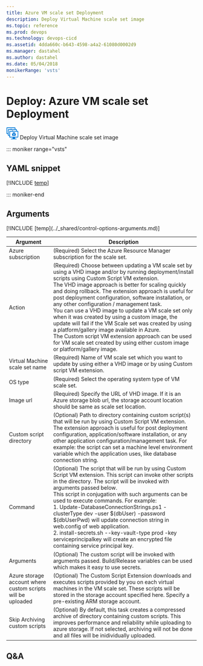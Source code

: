 ```yaml
---
title: Azure VM scale set Deployment
description: Deploy Virtual Machine scale set image
ms.topic: reference
ms.prod: devops
ms.technology: devops-cicd
ms.assetid: 4dda660c-b643-4598-a4a2-61080d0002d9
ms.manager: dastahel
ms.author: dastahel
ms.date: 05/04/2018
monikerRange: 'vsts'
---
```


# Deploy: Azure VM scale set Deployment

![](_img/azurevmssdeployment.png) Deploy Virtual Machine scale set image

::: moniker range="vsts"

## YAML snippet

[!INCLUDE [temp](../_shared/yaml/AzureVmssDeploymentV0.md)]

::: moniker-end

## Arguments

<table><thead><tr><th>Argument</th><th>Description</th></tr></thead>
<tr><td>Azure subscription</td><td>(Required) Select the Azure Resource Manager subscription for the scale set.</td></tr>
<tr><td>Action</td><td>(Required) Choose between updating a VM scale set by using a VHD image and/or by running deployment/install scripts using Custom Script VM extension.<br/>The VHD image approach is better for scaling quickly and doing rollback. The extension approach is useful for post deployment configuration, software installation, or any other configuration / management task.<br/>You can use a VHD image to update a VM scale set only when it was created by using a custom image, the update will fail if the VM Scale set was created by using a platform/gallery image available in Azure.<br/>The Custom script VM extension approach can be used for VM scale set created by using either custom image or platform/gallery image.</td></tr>
<tr><td>Virtual Machine scale set name</td><td>(Required) Name of VM scale set which you want to update by using either a VHD image or by using Custom script VM extension.</td></tr>
<tr><td>OS type</td><td>(Required) Select the operating system type of VM scale set.</td></tr>
<tr><td>Image url</td><td>(Required) Specify the URL of VHD image. If it is an Azure storage blob url, the storage account location should be same as scale set location.</td></tr>
<tr><td>Custom script directory</td><td>(Optional) Path to directory containing custom script(s) that will be run by using Custom Script VM extension. The extension approach is useful for post deployment configuration, application/software installation, or any other application configuration/management task. For example: the script can set a machine level environment variable which the application uses, like database connection string.</td></tr>
<tr><td>Command</td><td>(Optional) The script that will be run by using Custom Script VM extension. This script can invoke other scripts in the directory. The script will be invoked with arguments passed below.<br/>This script in conjugation with such arguments can be used to execute commands. For example:<br/>1. Update-DatabaseConnectionStrings.ps1 -clusterType dev -user $(dbUser) -password $(dbUserPwd) will update connection string in web.config of web application.<br/>2. install-secrets.sh --key-vault-type prod -key serviceprincipalkey will create an encrypted file containing service principal key.</td></tr>
<tr><td>Arguments</td><td>(Optional) The custom script will be invoked with arguments passed. Build/Release variables can be used which makes it easy to use secrets.</td></tr>
<tr><td>Azure storage account where custom scripts will be uploaded</td><td>(Optional) The Custom Script Extension downloads and executes scripts provided by you on each virtual machines in the VM scale set. These scripts will be stored in the storage account specified here. Specify a pre-existing ARM storage account.</td></tr>
<tr><td>Skip Archiving custom scripts</td><td>(Optional) By default, this task creates a compressed archive of directory containing custom scripts. This improves performance and reliability while uploading to azure storage. If not selected, archiving will not be done and all files will be inidividually uploaded.</td></tr>
[!INCLUDE [temp](../_shared/control-options-arguments.md)]
</table>

## Q&A

<!-- BEGINSECTION class="md-qanda" -->

<!-- ENDSECTION -->
